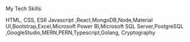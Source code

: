My Tech Skills

HTML, CSS, ES6 Javascript ,React,MongoDB,Node,Material UI,Bootstrap,Excel,Microsoft Power BI,Microsoft SQL Server,PostgreSQL ,GoogleStudio,MERN,PERN,Typescript,Golang,
Cryptography
